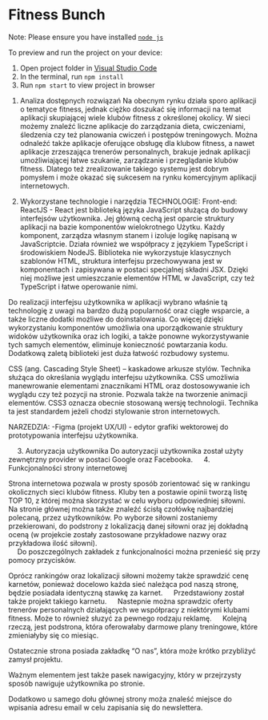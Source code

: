 
  # Fitness Bunch

  Note: Please ensure you have installed <code><a href="https://nodejs.org/en/download/">node js</a></code>

  To preview and run the project on your device:
  1) Open project folder in <a href="https://code.visualstudio.com/download">Visual Studio Code</a>
  2) In the terminal, run `npm install`
  3) Run `npm start` to view project in browser
  
  1.	Analiza dostępnych rozwiązań
Na obecnym rynku działa sporo aplikacji o tematyce fitness, jednak ciężko doszukać się informacji na temat aplikacji skupiającej wiele klubów fitness z określonej okolicy. W sieci możemy znaleźć liczne aplikacje do zarządzania dieta, cwiczeniami, śledzenia czy też planowania cwiczeń i postępów treningowych.  Można odnaleźć także aplikacje oferujące obsługę dla klubow fitness, a nawet aplikacje zrzeszająca trenerów personalnych, brakuje jednak aplikacji umożliwiającej łatwe szukanie, zarządzanie i przeglądanie klubów fitness. Dlatego też zrealizowanie takiego systemu jest dobrym pomysłem i może okazać się sukcesem na rynku komercyjnym aplikacji internetowych.


2.	Wykorzystane technologie i narzędzia
TECHNOLOGIE:
Front-end:
ReactJS -
React jest biblioteką języka JavaScript służącą do budowy interfejsów użytkownika. 
Jej główną cechą jest oparcie struktury aplikacji na bazie komponentów wielokrotnego 
Użytku. Każdy komponent, zarządza własnym stanem i izoluje logikę napisaną w JavaScriptcie. Działa również we współpracy z językiem TypeScript i środowiskiem NodeJS. Biblioteka nie wykorzystuje klasycznych szablonów HTML, struktura interfejsu przechowywana jest w komponentach i zapisywana w postaci specjalnej składni JSX. Dzięki niej możliwe jest umieszczanie elementów HTML w JavaScript, czy też TypeScript i łatwe operowanie nimi.

Do realizacji interfejsu użytkownika w aplikacji wybrano właśnie tą technologię z uwagi na bardzo dużą popularność oraz ciągłe wsparcie, a także liczne dodatki możliwe do doinstalowania. Co więcej dzięki wykorzystaniu komponentów umożliwia ona uporządkowanie struktury widoków użytkownika oraz ich logiki, a także ponowne wykorzystywanie tych samych elementów, eliminuje konieczność powtarzania kodu. Dodatkową zaletą biblioteki jest duża łatwość rozbudowy systemu.

CSS (ang. Cascading Style Sheet) – kaskadowe arkusze stylów. Technika służąca do określania wyglądu interfejsu użytkownika. CSS umożliwia manewrowanie elementami znacznikami HTML oraz dostosowywanie ich wyglądu czy też pozycji na stronie. Pozwala także na tworzenie animacji elementów. CSS3 oznacza obecnie stosowaną wersję technologii. Technika ta jest standardem jeżeli chodzi stylowanie stron internetowych.


NARZEDZIA:
-Figma (projekt UX/UI) - edytor grafiki wektorowej do prototypowania interfejsu użytkownika.

 
3.	Autoryzacja użytkownika
Do autoryzacji użytkownika został użyty zewnętrzny provider w postaci Google oraz Facebooka. 
  
4.	Funkcjonalności strony internetowej

Strona internetowa pozwala w prosty sposób zorientować się w rankingu okolicznych sieci klubów fitness. Kluby ten a postawie opinii tworzą listę TOP 10, z której można skorzystać w celu wyboru odpowiedniej siłowni. 
Na stronie głównej można także znaleźć ścisłą czołówkę najbardziej polecaną, przez użytkowników. 
Po wyborze siłowni zostaniemy przekierowani, do podstrony z lokalizacją danej siłowni oraz jej dokładną oceną (w projekcie zostały zastosowane przykładowe nazwy oraz przykładowa ilość siłowni).  
 
Do poszczególnych zakładek z  funkcjonalności można przenieść się przy pomocy przycisków.
 
Oprócz rankingów oraz lokalizacji siłowni możemy także sprawdzić cenę karnetów, ponieważ docelowo każda sieć należąca pod naszą stronę, będzie posiadała identyczną stawkę za karnet. 
 
Przedstawiony został także projekt takiego karnetu.
 
Nastepnie można sprawdzic oferty trenerów personalnych działających we współpracy z niektórymi klubami fitness. Może to również słuzyć za pewnego rodzaju reklamę. 
  
Kolejną rzeczą, jest podstrona, która oferowałaby darmowe plany treningowe, które zmieniałyby się co miesiąc.
 
Ostatecznie strona posiada zakładkę “O nas”, która może krótko przybliżyć zamysł projektu.

Ważnym elementem jest także pasek nawigacyjny, który w przejrzysty sposób nawiguje użytkownika po stronie.
 
Dodatkowo u samego dołu głównej strony moża znaleść miejsce do wpisania adresu email w celu zapisania się do newslettera.
  
